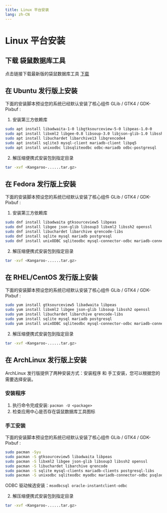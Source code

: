 ```yaml
---
title: Linux 平台安装
lang: zh-CN
---
```


# Linux 平台安装

## 下载 袋鼠数据库工具
点击链接下载最新版的袋鼠数据库工具 [下载](../download)

## 在 Ubuntu 发行版上安装
下面的安装脚本预设您的系统已经默认安装了核心组件 GLib / GTK4 / GDK-Pixbuf :
1. 安装第三方依赖库
```bash
sudo apt install libadwaita-1-0 libgtksourceview-5-0 libpeas-1.0-0 
sudo apt install libxml2 libgee-0.8 libsoup-3.0 libjson-glib-1.0 libssh2-1 openssl 
sudo apt install libuchardet libarchive13 libqrencode4
sudo apt install sqlite3 mysql-client mariadb-client libpq5
sudo apt install unixodbc libsqliteodbc odbc-mariadb odbc-postgresql
```
2. 解压缩便携式安装包到指定目录
```bash
tar -xvf <Kangaroo-......tar.gz>
```

## 在 Fedora 发行版上安装
下面的安装脚本预设您的系统已经默认安装了核心组件 GLib / GTK4 / GDK-Pixbuf :
1. 安装第三方依赖库
```bash
sudo dnf install libadwaita gtksourceview5 libpeas
sudo dnf install libgee json-glib libsoup3 libxml2 libssh2 openssl
sudo dnf install libuchardet libarchive qrencode-libs
sudo dnf install sqlite mysql mariadb postgresql
sudo dnf install unixODBC sqliteodbc mysql-connector-odbc mariadb-connector-odbc postgresql-odbc
```
2. 解压缩便携式安装包到指定目录
```bash
tar -xvf <Kangaroo-......tar.gz>
```

## 在 RHEL/CentOS 发行版上安装
下面的安装脚本预设您的系统已经默认安装了核心组件 GLib / GTK4 / GDK-Pixbuf :
```bash
sudo yum install gtksourceview5 libadwaita libpeas
sudo yum install libxml2 libgee json-glib libsoup libssh2 openssl
sudo yum install libuchardet libarchive qrencode-libs
sudo yum install sqlite mysql mariadb postgresql
sudo yum install unixODBC sqliteodbc mysql-connector-odbc mariadb-connector-odbc postgresql-odbc
```
2. 解压缩便携式安装包到指定目录
```bash
tar -xvf <Kangaroo-......tar.gz>
```

## 在 ArchLinux 发行版上安装
ArchLinux 发行版提供了两种安装方式：安装程序 和 手工安装，您可以根据您的需要选择安装。

### 安装程序
1. 执行命令完成安装: `pacman -U <package>`
2. 检查应用中心是否存在袋鼠数据库工具图标

### 手工安装
下面的安装脚本预设您的系统已经默认安装了核心组件 GLib / GTK4 / GDK-Pixbuf :
```bash
sudo pacman -Syu
sudo pacman -S gtksourceview5 libadwaita libpeas 
sudo pacman -S libxml2 libgee json-glib libsoup3 libssh2 openssl
sudo pacman -S libuchardet libarchive qrencode
sudo pacman -S sqlite mysql-clients mariadb-clients postgresql-libs
sudo pacman -S unixodbc sqliteodbc myodbc mariadb-connector-odbc psqlodbc
```
ODBC 驱动候选安装：`msodbcsql oracle-instantclient-odbc`

2. 解压缩便携式安装包到指定目录
```bash
tar -xvf <Kangaroo-......tar.gz>
```

<Vssue :issue-id="5" :title="$title" />
